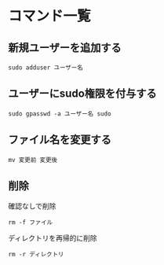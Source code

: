 # コマンド一覧
## 新規ユーザーを追加する
```
sudo adduser ユーザー名
```
## ユーザーにsudo権限を付与する
```
sudo gpasswd -a ユーザー名 sudo
```
## ファイル名を変更する
```
mv 変更前 変更後
```
## 削除
確認なしで削除
```
rm -f ファイル
```
ディレクトリを再帰的に削除
```
rm -r ディレクトリ
```